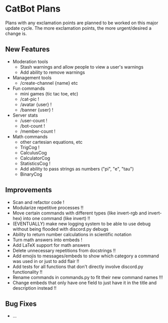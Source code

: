 # CatBot Plans
Plans with any exclamation points are planned to be worked on this major update cycle.
The more exclamation points, the more urgent/desired a change is.

## New Features
* Moderation tools
  * Stash warnings and allow people to view a user's warnings
  * Add ability to remove warnings
* Management tools
  * /create-channel {name} etc
* Fun commands
  * mini games (tic tac toe, etc)
  * /cat-pic !
  * /avatar {user} !
  * /banner {user} !
* Server stats
  * /user-count !
  * /bot-count !
  * /member-count !
* Math commands
  * other cartesian equations, etc
  * TrigCog !
  * CalculusCog
  * CalculatorCog
  * StatisticsCog !
  * Add ability to pass strings as numbers ("pi", "e", "tau")
  * BinaryCog

## Improvements
* Scan and refactor code !
* Modularize repetitive processes !!
* Move certain commands with different types (like invert-rgb and invert-hex) into one command (like invert) !!
* (EVENTUALLY) make new logging system to be able to use debug without being flooded with discord.py debugs
* Ability to return number calculations in scientific notation
* Turn math answers into embeds !
* Add LaTeX support for math answers
* Delete unnecessary repetitions from docstrings !!
* Add emojis to messages/embeds to show which category a command was used in or just to add flair !!
* Add tests for all functions that don't directly involve discord.py functionality !!
* Rename commands in commands.py to fit their new command names !!!
* Change embeds that only have one field to just have it in the title and description instead !!

## Bug Fixes
* ...